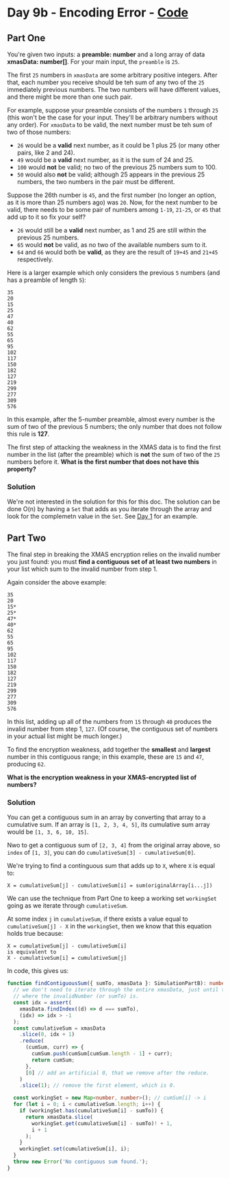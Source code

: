 # Day 9b - Encoding Error - [Code](9b.ts)

## Part One

You're given two inputs: a **preamble: number** and a long array of data
**xmasData: number[]**. For your main input, the `preamble` is `25`.

The first `25` numbers in `xmasData` are some arbitrary positive integers. After
that, each number you receive should be teh sum of any two of the `25` immediately
previous numbers. The two numbers will have different values, and there might be
more than one such pair.

For example, suppose your preamble consists of the numbers `1` through `25`
(this won't be the case for your input. They'll be arbitrary numbers without any
order). For `xmasData` to be valid, the next number must be teh sum of two of
those numbers:

- `26` would be a **valid** next number, as it could be 1 plus 25 (or many other pairs, like 2 and 24).
- `49` would be a **valid** next number, as it is the sum of 24 and 25.
- `100` would **not** be valid; no two of the previous 25 numbers sum to 100.
- `50` would also **not** be valid; although 25 appears in the previous 25 numbers, the two numbers in the pair must be different.

Suppose the 26th number is `45`, and the first number (no longer an option, as it is more than 25 numbers ago) was `20`. Now, for the next number to be valid, there needs to be some pair of numbers among `1-19`, `21-25`, or `45` that add up to it so fix your self?

- `26` would still be a **valid** next number, as 1 and 25 are still within the previous 25 numbers.
- `65` would **not** be valid, as no two of the available numbers sum to it.
- `64` and `66` would both be **valid**, as they are the result of `19+45` and `21+45` respectively.

Here is a larger example which only considers the previous `5` numbers (and has a preamble of length `5`):

```
35
20
15
25
47
40
62
55
65
95
102
117
150
182
127
219
299
277
309
576
```

In this example, after the 5-number preamble, almost every number is the sum of two of the previous 5 numbers; the only number that does not follow this rule is **127**.

The first step of attacking the weakness in the XMAS data is to find the first number in the list (after the preamble) which is **not** the sum of two of the `25` numbers before it. **What is the first number that does not have this property?**

### Solution

We're not interested in the solution for this for this doc. The solution can be
done O(n) by having a `Set` that adds as you iterate through the array and look
for the complemetn value in the `Set`. See [Day 1](1.ts) for an example.

## Part Two

The final step in breaking the XMAS encryption relies on the invalid number you
just found: you must **find a contiguous set of at least two numbers** in your
list which sum to the invalid number from step 1.

Again consider the above example:

```
35
20
15*
25*
47*
40*
62
55
65
95
102
117
150
182
127
219
299
277
309
576
```

In this list, adding up all of the numbers from `15` through `40` produces the invalid number from step 1, `127`. (Of course, the contiguous set of numbers in your actual list might be much longer.)

To find the encryption weakness, add together the **smallest** and **largest** number in this contiguous range; in this example, these are `15` and `47`, producing `62`.

**What is the encryption weakness in your XMAS-encrypted list of numbers?**

### Solution

You can get a contiguous sum in an array by converting that array to a
cumulative sum. If an array is `[1, 2, 3, 4, 5]`, its cumulative sum array would be
`[1, 3, 6, 10, 15]`.

Nwo to get a contiguous sum of `[2, 3, 4]` from the original array above, so
`index` of `[1, 3]`, you can do `cumulativeSum[3] - cumulativeSum[0]`.

We're trying to find a continguous sum that adds up to `X`, where `X` is equal
to:

```
X = cumulativeSum[j] - cumulativeSum[i] = sum(originalArray[i...j])
```

We can use the technique from Part One to keep a working set `workingSet` going as we iterate through
`cumulativeSum`.

At some index `j` in `cumulativeSum`, if there exists a value equal to
`cumulativeSum[j] - X` in the `workingSet`, then we know that this equation
holds true because:

```
X = cumulativeSum[j] - cumulativeSum[i]
is equivalent to
X - cumulativeSum[i] = cumulativeSum[j]
```

In code, this gives us:

```typescript
function findContiguousSum({ sumTo, xmasData }: SimulationPartB): number[] {
  // we don't need to iterate through the entire xmasData, just until the index
  // where the invalidNumber (or sumTo) is.
  const idx = assert(
    xmasData.findIndex((d) => d === sumTo),
    (idx) => idx > -1
  );
  const cumulativeSum = xmasData
    .slice(0, idx + 1)
    .reduce(
      (cumSum, curr) => {
        cumSum.push(cumSum[cumSum.length - 1] + curr);
        return cumSum;
      },
      [0] // add an artificial 0, that we remove after the reduce.
    )
    .slice(1); // remove the first element, which is 0.

  const workingSet = new Map<number, number>(); // cumSum[i] -> i
  for (let i = 0; i < cumulativeSum.length; i++) {
    if (workingSet.has(cumulativeSum[i] - sumTo)) {
      return xmasData.slice(
        workingSet.get(cumulativeSum[i] - sumTo)! + 1,
        i + 1
      );
    }
    workingSet.set(cumulativeSum[i], i);
  }
  throw new Error('No contiguous sum found.');
}
```
